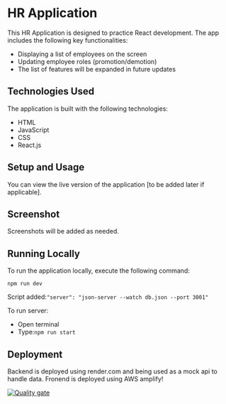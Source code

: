 # HR Application

This HR Application is designed to practice React development. The app includes the following key functionalities:

- Displaying a list of employees on the screen
- Updating employee roles (promotion/demotion)
- The list of features will be expanded in future updates

## Technologies Used

The application is built with the following technologies:

- HTML
- JavaScript
- CSS
- React.js

## Setup and Usage

You can view the live version of the application [to be added later if applicable].

## Screenshot

Screenshots will be added as needed.

## Running Locally

To run the application locally, execute the following command:

`npm run dev`

Script added:`"server": "json-server --watch db.json --port 3001"`

To run server:

- Open terminal
- Type:`npm run start`

## Deployment

Backend is deployed using render.com and being used as a mock api to handle data. Fronend is deployed using AWS amplify!

[![Quality gate](http://localhost:8889/api/project_badges/quality_gate?project=my_sonarproject_1&token=sqb_7614b2023ddb99a442b7054fd280d8c856ca8feb)](http://localhost:8889/dashboard?id=my_sonarproject_1)
